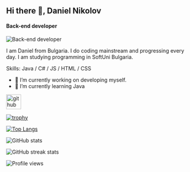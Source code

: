 ## Hi there 👋, Daniel Nikolov
#### Back-end developer
![Back-end developer](https://cdn.wallpapersafari.com/66/53/TQVpM3.jpg)

I am Daniel from Bulgaria. I do coding mainstream and progressing every day. I am studying programming in SoftUni Bulgaria.

Skills: Java / C# / JS / HTML / CSS

- 🔭 I’m currently working on developing myself. 
- 🌱 I’m currently learning Java 


[<img src='https://cdn.jsdelivr.net/npm/simple-icons@3.0.1/icons/github.svg' alt='github' height='40'>](https://github.com/danikolovv)  

[![trophy](https://github-profile-trophy.vercel.app/?username=danikolovv)](https://github.com/ryo-ma/github-profile-trophy)

[![Top Langs](https://github-readme-stats.vercel.app/api/top-langs/?username=danikolovv)](https://github.com/anuraghazra/github-readme-stats)

![GitHub stats](https://github-readme-stats.vercel.app/api?username=danikolovv&show_icons=true)  

![GitHub streak stats](https://streak-stats.demolab.com/?user=danikolovv)  

![Profile views](https://gpvc.arturio.dev/danikolovv)
